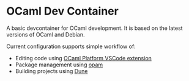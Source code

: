 # OCaml Dev Container

A basic devcontainer for OCaml development. It is based on the latest versions of OCaml and Debian.

Current configuration supports simple workflow of:
- Editing code using [OCaml Platform VSCode extension](https://marketplace.visualstudio.com/items?itemName=ocamllabs.ocaml-platform)
- Package management using [opam](https://opam.ocaml.org)
- Building projects using [Dune](https://dune.build)
